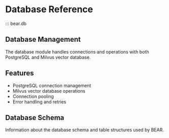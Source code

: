 # Database Reference

::: bear.db

## Database Management

The database module handles connections and operations with both PostgreSQL and Milvus vector database.

## Features

- PostgreSQL connection management
- Milvus vector database operations
- Connection pooling
- Error handling and retries

## Database Schema

Information about the database schema and table structures used by BEAR.
